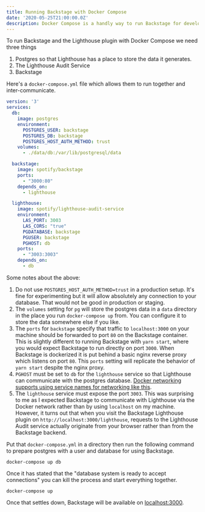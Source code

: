 ```yaml
---
title: Running Backstage with Docker Compose
date: '2020-05-25T21:00:00.0Z'
description: Docker Compose is a handly way to run Backstage for development or light use. Here's a setup which will get you started with Backstage quickly.
---
```


To run Backstage and the Lighthouse plugin with Docker Compose we need three things

1. Postgres so that Lighthouse has a place to store the data it generates.
2. The Lighthouse Audit Service
3. Backstage

Here's a `docker-compose.yml` file which allows them to run together and inter-communicate.

```yaml
version: '3'
services:
  db:
    image: postgres
    environment:
      POSTGRES_USER: backstage
      POSTGRES_DB: backstage
      POSTGRES_HOST_AUTH_METHOD: trust
    volumes:
      - ./data/db:/var/lib/postgresql/data

  backstage:
    image: spotify/backstage
    ports:
      - "3000:80"
    depends_on:
      - lighthouse

  lighthouse:
    image: spotify/lighthouse-audit-service
    environment:
      LAS_PORT: 3003
      LAS_CORS: "true"
      PGDATABASE: backstage
      PGUSER: backstage
      PGHOST: db
    ports:
      - "3003:3003"
    depends_on:
      - db
```

Some notes about the above:

1. Do not use `POSTGRES_HOST_AUTH_METHOD=trust` in a production setup. It's fine for experimenting but it will allow absolutely any connection to your database. That would not be good in production or staging.
2. The `volumes` setting for `pg` will store the postgres data in a `data` directory in the place you run `docker-compose up` from. You can configure it to store the data somewhere else if you like.
3. The `ports` for `backstage` specify that traffic to `localhost:3000` on your machine should be forwarded to port `80` on the Backstage container. This is slightly different to running Backstage with `yarn start`, where you would expect Backstage to run directly on port `3000`. When Backstage is dockerized it is put behind a basic nginx reverse proxy which listens on port `80`. This `ports` setting will replicate the behavior of `yarn start` despite the nginx proxy.
4. `PGHOST` must be set to `db` for the `lighthouse` service so that Lighthouse can communicate with the postgres database. [Docker networking supports using service names for networking like this](https://docs.docker.com/compose/networking/). 
5. The `lighthouse` service must expose the port `3003`. This was surprising to me  as I expected Backstage to communicate with Lighthouse via the Docker network rather than by using `localhost` on my machine. However, it turns out that when you visit the Backstage Lighthouse plugin on `http://localhost:3000/lighthouse`, requests to the Lighthouse Audit service actually originate from your browser rather than from the Backstage backend.

Put that `docker-compose.yml` in a directory then run the following command to prepare postgres with a user and database for using Backstage.

```shell
docker-compose up db
```

Once it has stated that the "database system is ready to accept connections" you can kill the process and start everything together.

```shell
docker-compose up
```

Once that settles down, Backstage will be available on [localhost:3000](http://localhost:3000).
